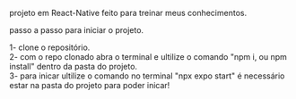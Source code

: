 projeto em React-Native feito para treinar meus conhecimentos.

passo a passo para iniciar o projeto.

1- clone o repositório. <br>
2- com o repo clonado abra o terminal e ultilize o comando "npm i, ou npm install" dentro da pasta do projeto.<br>
3- para inicar ultilize o comando no terminal "npx expo start" é necessário estar na pasta do projeto para poder inicar!<br>
